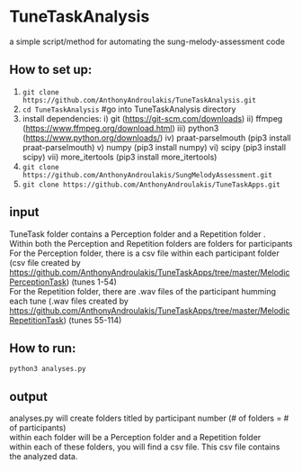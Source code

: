 # TuneTaskAnalysis
a simple script/method for automating the sung-melody-assessment code

## How to set up:
1) `git clone https://github.com/AnthonyAndroulakis/TuneTaskAnalysis.git`
2) `cd TuneTaskAnalysis` #go into TuneTaskAnalysis directory
3) install dependencies:
    i) git (https://git-scm.com/downloads)
    ii) ffmpeg (https://www.ffmpeg.org/download.html)
    iii) python3 (https://www.python.org/downloads/)
    iv) praat-parselmouth (pip3 install praat-parselmouth)
    v) numpy (pip3 install numpy)
    vi) scipy (pip3 install scipy)
    vii) more_itertools (pip3 install more_itertools)
4) `git clone https://github.com/AnthonyAndroulakis/SungMelodyAssessment.git`
5) `git clone https://github.com/AnthonyAndroulakis/TuneTaskApps.git`

## input
TuneTask folder contains a Perception folder and a Repetition folder .     
Within both the Perception and Repetition folders are folders for participants
For the Perception folder, there is a csv file within each participant folder (csv file created by https://github.com/AnthonyAndroulakis/TuneTaskApps/tree/master/MelodicPerceptionTask) (tunes 1-54)       
For the Repetition folder, there are .wav files of the participant humming each tune (.wav files created by https://github.com/AnthonyAndroulakis/TuneTaskApps/tree/master/MelodicRepetitionTask) (tunes 55-114)      

## How to run:
`python3 analyses.py`       

## output
analyses.py will create folders titled by participant number (# of folders = # of participants)     
within each folder will be a Perception folder and a Repetition folder         
within each of these folders, you will find a csv file. This csv file contains the analyzed data.
